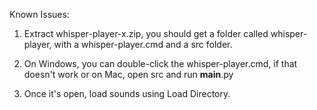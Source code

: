 Known Issues: 

1.  Extract whisper-player-x.zip, you should get a folder called whisper-player,
with a whisper-player.cmd and a src folder.

2.  On Windows, you can double-click the whisper-player.cmd, if that doesn't work
 or on Mac, open src and run __main__.py

3. Once it's open, load sounds using Load Directory.
